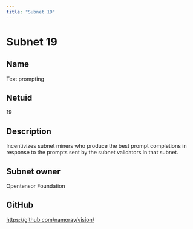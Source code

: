 ```yaml
---
title: "Subnet 19"
---
```


# Subnet 19

## Name

Text prompting

## Netuid
19

## Description

Incentivizes subnet miners who produce the best prompt completions in response to the prompts sent by the subnet validators in that subnet.

## Subnet owner

Opentensor Foundation

## GitHub

https://github.com/namoray/vision/

<!-- 
## Hyperparameters

| Hyperparameter| Value|
|:---|------|
| rho | 10 |
| kappa | 32767 |
| immunity_period | 7200 |
| min_allowed_weights | 8 |
| max_weight_limit | 455 |
| tempo | 99 |
| min_difficulty | 1000000000000000000 |
| max_difficulty | 1000000000000000000 |
| weights_version | 2013 |
| weights_rate_limit | 100 |
| adjustment_interval | 112 |
| activity_cutoff | 5000 |
| registration_allowed | True |
| target_regs_per_interval | 2 |
| min_burn | 1000000000 |
| max_burn | 100000000000 |
| bonds_moving_avg | 900000 |
| max_regs_per_block | 1 |
| serving_rate_limit | 10 |
| max_validators | 128 | -->